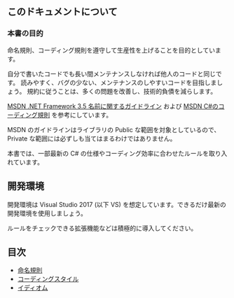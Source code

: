 ## このドキュメントについて

### 本書の目的

命名規則、コーディング規則を遵守して生産性を上げることを目的としています。

自分で書いたコードでも長い間メンテナンスしなければ他人のコードと同じです。
読みやすく、バグの少ない、メンテナンスのしやすいコードを目指しましょう。
規約に従うことは、多くの問題を改善し、技術的負債を減らします。

[MSDN .NET Framework 3.5 名前に関するガイドライン](https://msdn.microsoft.com/ja-jp/library/ms229002(v=vs.90).aspx) および [MSDN C#のコーディング規則](https://msdn.microsoft.com/ja-jp/library/ff926074.aspx) を参考にしています。

MSDN のガイドラインはライブラリの Public な範囲を対象としているので、Private な範囲には必ずしも当てはまるわけではありません。

本書では、一部最新の C# の仕様やコーディング効率に合わせたルールを取り入れています。

## 開発環境

開発環境は Visual Studio 2017 (以下 VS) を想定しています。できるだけ最新の開発環境を使用しましょう。

ルールをチェックできる拡張機能などは積極的に導入してください。

## 目次

- [命名規則](./naming-rules.md)
- [コーディングスタイル](./coding-styles.md)
- [イディオム](./idioms.md)
